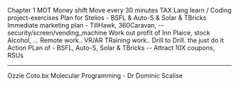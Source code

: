 Chapter 1
MOT
Money shift
Move every 30 minutes
TAX 
Lang learn / Coding project-exercises
Plan for Stelios - BSFL & Auto-S & Solar & TBricks
Immediate marketing plan - TillHawk, 360Caravan, -- security/screen/vending_machine
Work out profit of Inn Plaice, stock Alcohol, ...
Remote work.. VR/AR TRaining work.. Drill to Drill.
the just do it Action PLan of - BSFL, Auto-S, Solar & TBricks -- Attract 10X coupons, RSUs

***

Ozzie Coto.bx
Molecular Programming - Dr Dominic Scalise

